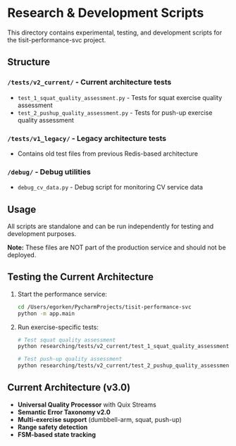 # Research & Development Scripts

This directory contains experimental, testing, and development scripts for the tisit-performance-svc project.

## Structure

### `/tests/v2_current/` - Current architecture tests
- `test_1_squat_quality_assessment.py` - Tests for squat exercise quality assessment
- `test_2_pushup_quality_assessment.py` - Tests for push-up exercise quality assessment

### `/tests/v1_legacy/` - Legacy architecture tests  
- Contains old test files from previous Redis-based architecture

### `/debug/` - Debug utilities
- `debug_cv_data.py` - Debug script for monitoring CV service data

## Usage

All scripts are standalone and can be run independently for testing and development purposes.

**Note:** These files are NOT part of the production service and should not be deployed.

## Testing the Current Architecture

1. Start the performance service:
   ```bash
   cd /Users/egorken/PycharmProjects/tisit-performance-svc
   python -m app.main
   ```

2. Run exercise-specific tests:
   ```bash
   # Test squat quality assessment
   python researching/tests/v2_current/test_1_squat_quality_assessment.py
   
   # Test push-up quality assessment  
   python researching/tests/v2_current/test_2_pushup_quality_assessment.py
   ```

## Current Architecture (v3.0)

- **Universal Quality Processor** with Quix Streams
- **Semantic Error Taxonomy v2.0**
- **Multi-exercise support** (dumbbell-arm, squat, push-up)
- **Range safety detection**
- **FSM-based state tracking**